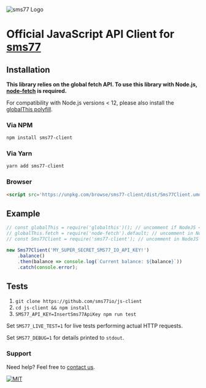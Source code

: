 ![](https://www.sms77.io/wp-content/uploads/2019/07/sms77-Logo-400x79.png "sms77 Logo")

# Official JavaScript API Client for [sms77](https://www.sms77.io)

## Installation

**This library relies on the global fetch API. To use this library with
Node.js, [node-fetch](https://github.com/node-fetch/node-fetch) is required.**

For compatibility with Node.js versions < 12, please also install
the [globalThis polyfill](https://github.com/es-shims/globalThis).

### Via NPM

```bash
npm install sms77-client
```

### Via Yarn

```bash
yarn add sms77-client
```

### Browser

```html
<script src='https://unpkg.com/browse/sms77-client/dist/Sms77Client.umd.js'></script>
```

## Example

```javascript
// const globalThis = require('globalthis')(); // uncomment if NodeJS < NodeJS versions < 12
// globalThis.fetch = require('node-fetch').default; // uncomment in NodeJS environments
// const Sms77Client = require('sms77-client'); // uncomment in NodeJS environments

new Sms77Client('MY_SUPER_SECRET_SMS77_IO_API_KEY!')
	.balance()
	.then(balance => console.log(`Current balance: ${balance}`))
	.catch(console.error);
```

## Tests

1. `git clone https://github.com/sms77io/js-client`
2. `cd js-client && npm install`
3. `SMS77_API_KEY=InsertSms77ApiKey npm run test`

Set `SMS77_LIVE_TEST=1` for live tests performing actual HTTP requests.

Set `SMS77_DEBUG=1` for details printed to `stdout`.

### Support

Need help? Feel free to [contact us](https://www.sms77.io/en/company/contact/).

[![MIT](https://img.shields.io/badge/License-MIT-teal.svg)](LICENSE)
